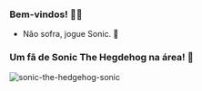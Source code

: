 ### Bem-vindos! 🦔✨

- Não sofra, jogue Sonic. 💙

### Um fã de Sonic The Hegdehog na área! 🌻

![sonic-the-hedgehog-sonic](https://github.com/felixSTH/felixsth/assets/142517628/ed473076-c1d3-4c60-b17e-9667897fae9d)
